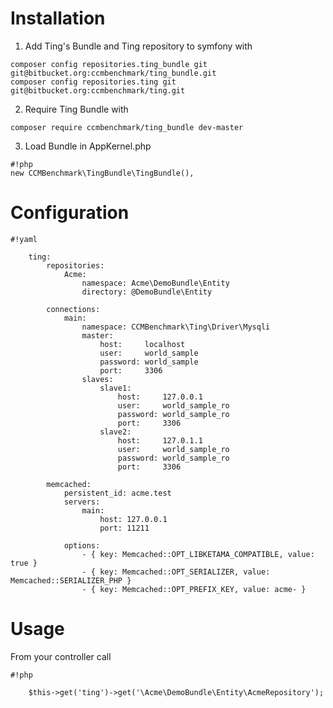 Installation
============

1. Add Ting's Bundle and Ting repository to symfony with

```
composer config repositories.ting_bundle git git@bitbucket.org:ccmbenchmark/ting_bundle.git
composer config repositories.ting git git@bitbucket.org:ccmbenchmark/ting.git
```

2. Require Ting Bundle with

```composer require ccmbenchmark/ting_bundle dev-master```

3. Load Bundle in AppKernel.php
```
#!php
new CCMBenchmark\TingBundle\TingBundle(),
```

Configuration
=============
```
#!yaml

    ting:
        repositories:
            Acme:
                namespace: Acme\DemoBundle\Entity
                directory: @DemoBundle\Entity

        connections:
            main:
                namespace: CCMBenchmark\Ting\Driver\Mysqli
                master:
                    host:     localhost
                    user:     world_sample
                    password: world_sample
                    port:     3306
                slaves:
                    slave1:
                        host:     127.0.0.1
                        user:     world_sample_ro
                        password: world_sample_ro
                        port:     3306
                    slave2:
                        host:     127.0.1.1
                        user:     world_sample_ro
                        password: world_sample_ro
                        port:     3306

        memcached:
            persistent_id: acme.test
            servers:
                main:
                    host: 127.0.0.1
                    port: 11211

            options:
                - { key: Memcached::OPT_LIBKETAMA_COMPATIBLE, value: true }
                - { key: Memcached::OPT_SERIALIZER, value: Memcached::SERIALIZER_PHP }
                - { key: Memcached::OPT_PREFIX_KEY, value: acme- }
```

Usage
===========
From your controller call
```
#!php

    $this->get('ting')->get('\Acme\DemoBundle\Entity\AcmeRepository');
```
